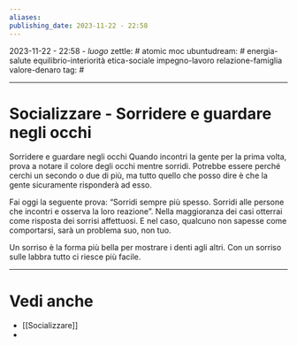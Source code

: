 ```yaml
---
aliases: 
publishing_date: 2023-11-22 - 22:58
---
```

2023-11-22 - 22:58 - *luogo*
zettle: # atomic moc
ubuntudream: # energia-salute equilibrio-interiorità etica-sociale impegno-lavoro relazione-famiglia valore-denaro 
tag: #

---
# Socializzare - Sorridere e guardare negli occhi

Sorridere e guardare negli occhi
Quando incontri la gente per la prima volta, prova a notare il colore degli occhi mentre sorridi. Potrebbe essere perché cerchi un secondo o due di più, ma tutto quello che posso dire è che la gente sicuramente risponderà ad esso.

Fai oggi la seguente prova: “Sorridi sempre più spesso. Sorridi alle persone che incontri e osserva la loro reazione”. Nella maggioranza dei casi otterrai come risposta dei sorrisi affettuosi. E nel caso, qualcuno non sapesse come comportarsi, sarà un problema suo, non tuo.

Un sorriso è la forma più bella per mostrare i denti agli altri. Con un sorriso sulle labbra tutto ci riesce più facile.



---
# Vedi anche
- [[Socializzare]]
- 